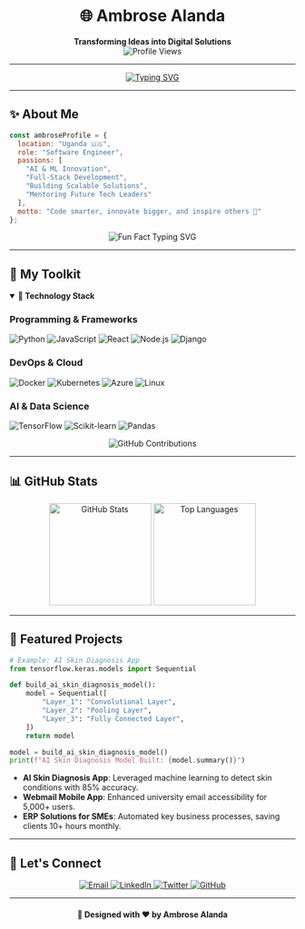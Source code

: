 <div align="center">
  
# 🌐 Ambrose Alanda  
**Transforming Ideas into Digital Solutions**  
![Profile Views](https://komarev.com/ghpvc/?username=aurits&color=blueviolet&style=for-the-badge)

---

[![Typing SVG](https://readme-typing-svg.herokuapp.com?font=Fira+Code&weight=500&size=22&duration=4000&pause=1000&color=6A5ACD&center=true&vCenter=true&width=500&lines=Software+Engineer;AI+%26+ML+Innovator;Full-Stack+Developer;Problem-Solver;Passionate+Technologist)](https://git.io/typing-svg)

</div>

---

## ✨ About Me

```javascript
const ambroseProfile = {
  location: "Uganda 🇺🇬",
  role: "Software Engineer",
  passions: [
    "AI & ML Innovation",
    "Full-Stack Development",
    "Building Scalable Solutions",
    "Mentoring Future Tech Leaders"
  ],
  motto: "Code smarter, innovate bigger, and inspire others 🚀"
};
```

<div align="center">
  <img src="https://readme-typing-svg.herokuapp.com?font=Fira+Code&weight=500&size=16&duration=4000&pause=1000&color=58A6FF&width=600&lines=Fun+Fact:+I'm+a+lifelong+learner+with+a+love+for+technology!" alt="Fun Fact Typing SVG"/>
</div>

---

## 🔧 My Toolkit

<details open>
<summary><strong>🔧 Technology Stack</strong></summary>

### Programming & Frameworks
![Python](https://img.shields.io/badge/Python-3776AB?style=for-the-badge&logo=python&logoColor=white)
![JavaScript](https://img.shields.io/badge/JavaScript-323330?style=for-the-badge&logo=javascript&logoColor=F7DF1E)
![React](https://img.shields.io/badge/React-20232A?style=for-the-badge&logo=react&logoColor=61DAFB)
![Node.js](https://img.shields.io/badge/Node.js-339933?style=for-the-badge&logo=nodedotjs&logoColor=white)
![Django](https://img.shields.io/badge/Django-092E20?style=for-the-badge&logo=django&logoColor=white)

### DevOps & Cloud
![Docker](https://img.shields.io/badge/Docker-2CA5E0?style=for-the-badge&logo=docker&logoColor=white)
![Kubernetes](https://img.shields.io/badge/Kubernetes-326ce5.svg?style=for-the-badge&logo=kubernetes&logoColor=white)
![Azure](https://img.shields.io/badge/Azure-0078D4?style=for-the-badge&logo=microsoftazure&logoColor=white)
![Linux](https://img.shields.io/badge/Linux-FCC624?style=for-the-badge&logo=linux&logoColor=black)

### AI & Data Science
![TensorFlow](https://img.shields.io/badge/TensorFlow-FF6F00?style=for-the-badge&logo=tensorflow&logoColor=white)
![Scikit-learn](https://img.shields.io/badge/scikit_learn-F7931E?style=for-the-badge&logo=scikit-learn&logoColor=white)
![Pandas](https://img.shields.io/badge/Pandas-150458?style=for-the-badge&logo=pandas&logoColor=white)

</details>

<div align="center">
  <img src="https://ghchart.rshah.org/aurits" alt="GitHub Contributions" />
</div>


---

## 📊 GitHub Stats

<div align="center">
  <img height="180em" src="https://github-readme-stats.vercel.app/api?username=aurits&theme=github_dark&show_icons=true&hide_border=true&count_private=true" alt="GitHub Stats" />
  <img height="180em" src="https://github-readme-stats.vercel.app/api/top-langs/?username=aurits&theme=github_dark&layout=compact&hide_border=true" alt="Top Languages" />
</div>

---

## 🌟 Featured Projects

```python
# Example: AI Skin Diagnosis App
from tensorflow.keras.models import Sequential

def build_ai_skin_diagnosis_model():
    model = Sequential([
        "Layer_1": "Convolutional Layer",
        "Layer_2": "Pooling Layer",
        "Layer_3": "Fully Connected Layer",
    ])
    return model

model = build_ai_skin_diagnosis_model()
print(f"AI Skin Diagnosis Model Built: {model.summary()}")
```

- **AI Skin Diagnosis App**: Leveraged machine learning to detect skin conditions with 85% accuracy.
- **Webmail Mobile App**: Enhanced university email accessibility for 5,000+ users.
- **ERP Solutions for SMEs**: Automated key business processes, saving clients 10+ hours monthly.

---

## 💼 Let's Connect

<div align="center">
  <a href="mailto:alandaambrose@gmail.com">
    <img src="https://img.shields.io/badge/Email-D14836?style=for-the-badge&logo=gmail&logoColor=white" alt="Email" />
  </a>
  <a href="https://www.linkedin.com/in/ambrose-alanda-b938b0243">
    <img src="https://img.shields.io/badge/LinkedIn-0077B5?style=for-the-badge&logo=linkedin&logoColor=white" alt="LinkedIn" />
  </a>
  <a href="https://twitter.com/aurits">
    <img src="https://img.shields.io/badge/Twitter-1DA1F2?style=for-the-badge&logo=twitter&logoColor=white" alt="Twitter" />
  </a>
  <a href="https://github.com/Aurits">
    <img src="https://img.shields.io/badge/GitHub-181717?style=for-the-badge&logo=github&logoColor=white" alt="GitHub" />
  </a>
</div>

---

<div align="center">

#### 🎨 Designed with ❤️ by Ambrose Alanda  
</div>
